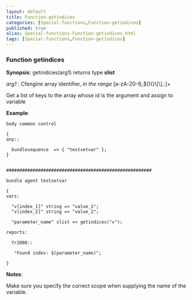```yaml
---
layout: default
title: Function-getindices
categories: [Special-functions,Function-getindices]
published: true
alias: Special-functions-Function-getindices.html
tags: [Special-functions,Function-getindices]
---
```


### Function getindices

**Synopsis**: getindices(arg1) returns type **slist**

  
 *arg1* : Cfengine array identifier, *in the range*
[a-zA-Z0-9\_\$(){}\\[\\].:]+   

Get a list of keys to the array whose id is the argument and assign to
variable

**Example**:  
   

```
body common control

{
any::

  bundlesequence  => { "testsetvar" };   
}


#######################################################

bundle agent testsetvar

{
vars:

  "v[index_1]" string => "value_1";
  "v[index_2]" string => "value_2";

  "parameter_name" slist => getindices("v");

reports:

  Yr2008::

   "Found index: $(parameter_name)";

}
```

**Notes**:  
   

Make sure you specify the correct scope when supplying the name of the
variable.
